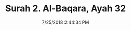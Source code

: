 ---
title       : "Surah 2. Al-Baqara, Ayah 32"
date        : 7/25/2018 2:44:34 PM
draft       : false
type        : "quran"
layout      : "compare"
BookCode    : "CMP"
SurahNumber : "2"
AyahNumber  : "32"
TotalAyah   : "286"
---